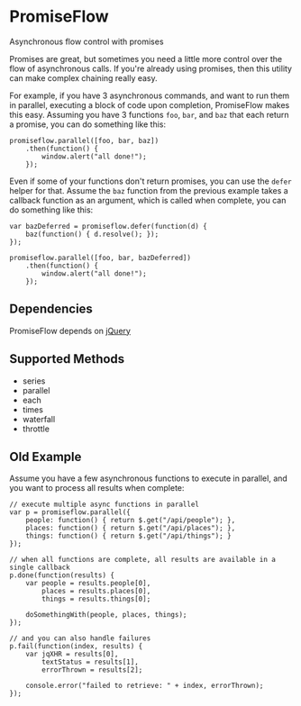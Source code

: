 # PromiseFlow

Asynchronous flow control with promises

Promises are great, but sometimes you need a little more control over the flow of asynchronous calls.  If you're already using promises, then this utility can make complex chaining really easy.

For example, if you have 3 asynchronous commands, and want to run them in parallel, executing a block of code upon completion, PromiseFlow makes this easy.  Assuming you have 3 functions `foo`, `bar`, and `baz` that each return a promise, you can do something like this:

```
promiseflow.parallel([foo, bar, baz])
    .then(function() {
        window.alert("all done!");
    });
```

Even if some of your functions don't return promises, you can use the `defer` helper for that.  Assume the `baz` function from the previous example takes a callback function as an argument, which is called when complete, you can do something like this:

```
var bazDeferred = promiseflow.defer(function(d) {
    baz(function() { d.resolve(); });
});

promiseflow.parallel([foo, bar, bazDeferred])
    .then(function() {
        window.alert("all done!");
    });
```

## Dependencies

PromiseFlow depends on [jQuery](http://jquery.com)

## Supported Methods

* series
* parallel
* each
* times
* waterfall
* throttle

## Old Example

Assume you have a few asynchronous functions to execute in parallel, and you want to process all results when complete:

```
// execute multiple async functions in parallel
var p = promiseflow.parallel({
    people: function() { return $.get("/api/people"); }, 
    places: function() { return $.get("/api/places"); },
    things: function() { return $.get("/api/things"); }
});

// when all functions are complete, all results are available in a single callback
p.done(function(results) {
    var people = results.people[0],
        places = results.places[0],
        things = results.things[0];
            
    doSomethingWith(people, places, things);
});

// and you can also handle failures
p.fail(function(index, results) {
    var jqXHR = results[0],
        textStatus = results[1],
        errorThrown = results[2];
        
    console.error("failed to retrieve: " + index, errorThrown);
});
```